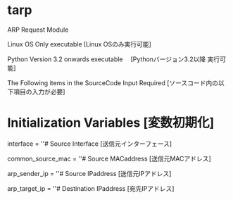 # tarp
ARP Request Module

Linux OS Only executable  [Linux OSのみ実行可能]

Python Version 3.2 onwards executable 　[Pythonバージョン3.2以降 実行可能]

The Following items in the SourceCode Input Required  [ソースコード内の以下項目の入力が必要]

# Initialization Variables [変数初期化]

interface = ''# Source Interface [送信元インターフェース]

common_source_mac = ''# Source MACaddress [送信元MACアドレス]

arp_sender_ip = ''# Source IPaddress [送信元IPアドレス]

arp_target_ip = ''# Destination IPaddress [宛先IPアドレス]
